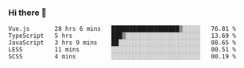 ### Hi there 👋

<!--
**xin-code/Xin-code** is a ✨ _special_ ✨ repository because its `README.md` (this file) appears on your GitHub profile.

Here are some ideas to get you started:
<!--START_SECTION:waka-->
```text
Vue.js       28 hrs 6 mins   ███████████████████▒░░░░░   76.81 % 
TypeScript   5 hrs           ███▒░░░░░░░░░░░░░░░░░░░░░   13.69 % 
JavaScript   3 hrs 9 mins    ██░░░░░░░░░░░░░░░░░░░░░░░   08.65 % 
LESS         11 mins         ░░░░░░░░░░░░░░░░░░░░░░░░░   00.51 % 
SCSS         4 mins          ░░░░░░░░░░░░░░░░░░░░░░░░░   00.19 % 
```
<!--END_SECTION:waka-->
